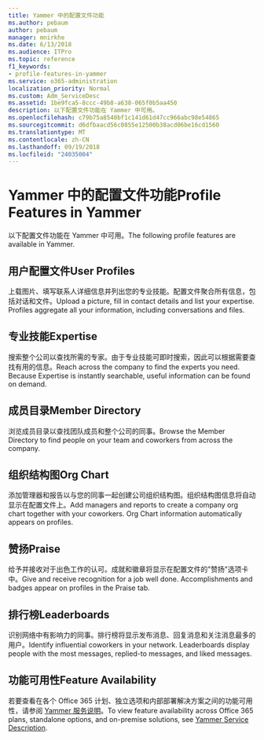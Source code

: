 ```yaml
---
title: Yammer 中的配置文件功能
ms.author: pebaum
author: pebaum
manager: mnirkhe
ms.date: 6/13/2018
ms.audience: ITPro
ms.topic: reference
f1_keywords:
- profile-features-in-yammer
ms.service: o365-administration
localization_priority: Normal
ms.custom: Adm_ServiceDesc
ms.assetid: 1be9fca5-8ccc-49b8-a638-065f0b5aa450
description: 以下配置文件功能在 Yammer 中可用。
ms.openlocfilehash: c79b75a8540bf1c141d61d47cc966abc98e54865
ms.sourcegitcommit: d6dfbaacd56c0855e12500b38acd06be16cd1560
ms.translationtype: MT
ms.contentlocale: zh-CN
ms.lasthandoff: 09/19/2018
ms.locfileid: "24035004"
---
```

# <a name="profile-features-in-yammer"></a><span data-ttu-id="00271-103">Yammer 中的配置文件功能</span><span class="sxs-lookup"><span data-stu-id="00271-103">Profile Features in Yammer</span></span>

<span data-ttu-id="00271-104">以下配置文件功能在 Yammer 中可用。</span><span class="sxs-lookup"><span data-stu-id="00271-104">The following profile features are available in Yammer.</span></span>
  
## <a name="user-profiles"></a><span data-ttu-id="00271-105">用户配置文件</span><span class="sxs-lookup"><span data-stu-id="00271-105">User Profiles</span></span>
<span data-ttu-id="00271-106"><a name="bkmk_UserProfiles"> </a></span><span class="sxs-lookup"><span data-stu-id="00271-106"></span></span>

<span data-ttu-id="00271-p101">上载图片、填写联系人详细信息并列出您的专业技能。配置文件聚合所有信息，包括对话和文件。</span><span class="sxs-lookup"><span data-stu-id="00271-p101">Upload a picture, fill in contact details and list your expertise. Profiles aggregate all your information, including conversations and files.</span></span>
  
## <a name="expertise"></a><span data-ttu-id="00271-109">专业技能</span><span class="sxs-lookup"><span data-stu-id="00271-109">Expertise</span></span>
<span data-ttu-id="00271-110"><a name="bkmk_Expertise"> </a></span><span class="sxs-lookup"><span data-stu-id="00271-110"></span></span>

<span data-ttu-id="00271-p102">搜索整个公司以查找所需的专家。由于专业技能可即时搜索，因此可以根据需要查找有用的信息。</span><span class="sxs-lookup"><span data-stu-id="00271-p102">Reach across the company to find the experts you need. Because Expertise is instantly searchable, useful information can be found on demand.</span></span>
  
## <a name="member-directory"></a><span data-ttu-id="00271-113">成员目录</span><span class="sxs-lookup"><span data-stu-id="00271-113">Member Directory</span></span>
<span data-ttu-id="00271-114"><a name="bkmk_MemberDirectory"> </a></span><span class="sxs-lookup"><span data-stu-id="00271-114"></span></span>

<span data-ttu-id="00271-115">浏览成员目录以查找团队成员和整个公司的同事。</span><span class="sxs-lookup"><span data-stu-id="00271-115">Browse the Member Directory to find people on your team and coworkers from across the company.</span></span>
  
## <a name="org-chart"></a><span data-ttu-id="00271-116">组织结构图</span><span class="sxs-lookup"><span data-stu-id="00271-116">Org Chart</span></span>
<span data-ttu-id="00271-117"><a name="bkmk_OrgChart"> </a></span><span class="sxs-lookup"><span data-stu-id="00271-117"></span></span>

<span data-ttu-id="00271-p103">添加管理器和报告以与您的同事一起创建公司组织结构图。组织结构图信息将自动显示在配置文件上。</span><span class="sxs-lookup"><span data-stu-id="00271-p103">Add managers and reports to create a company org chart together with your coworkers. Org Chart information automatically appears on profiles.</span></span>
  
## <a name="praise"></a><span data-ttu-id="00271-120">赞扬</span><span class="sxs-lookup"><span data-stu-id="00271-120">Praise</span></span>
<span data-ttu-id="00271-121"><a name="bkmk_Praise"> </a></span><span class="sxs-lookup"><span data-stu-id="00271-121"></span></span>

<span data-ttu-id="00271-p104">给予并接收对于出色工作的认可。成就和徽章将显示在配置文件的"赞扬"选项卡中。</span><span class="sxs-lookup"><span data-stu-id="00271-p104">Give and receive recognition for a job well done. Accomplishments and badges appear on profiles in the Praise tab.</span></span>
  
## <a name="leaderboards"></a><span data-ttu-id="00271-124">排行榜</span><span class="sxs-lookup"><span data-stu-id="00271-124">Leaderboards</span></span>
<span data-ttu-id="00271-125"><a name="bkmk_Leaderboards"> </a></span><span class="sxs-lookup"><span data-stu-id="00271-125"></span></span>

<span data-ttu-id="00271-p105">识别网络中有影响力的同事。排行榜将显示发布消息、回复消息和关注消息最多的用户。</span><span class="sxs-lookup"><span data-stu-id="00271-p105">Identify influential coworkers in your network. Leaderboards display people with the most messages, replied-to messages, and liked messages.</span></span>
  
## <a name="feature-availability"></a><span data-ttu-id="00271-128">功能可用性</span><span class="sxs-lookup"><span data-stu-id="00271-128">Feature Availability</span></span>
<span data-ttu-id="00271-129"><a name="bkmk_Leaderboards"> </a></span><span class="sxs-lookup"><span data-stu-id="00271-129"></span></span>

<span data-ttu-id="00271-130">若要查看在各个 Office 365 计划、独立选项和内部部署解决方案之间的功能可用性，请参阅 [Yammer 服务说明](yammer-service-description.md)。</span><span class="sxs-lookup"><span data-stu-id="00271-130">To view feature availability across Office 365 plans, standalone options, and on-premise solutions, see [Yammer Service Description](yammer-service-description.md).</span></span>
  

